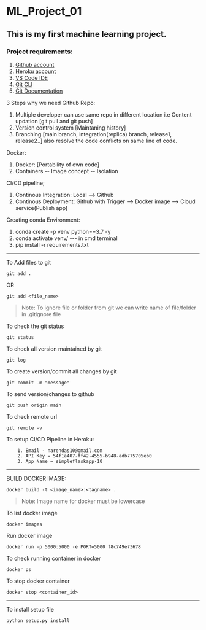 # ML_Project_01
## This is my first machine learning project.

### Project requirements:

1. [Github account](https://github.com/)
2. [Heroku account](https://id.heroku.com/login)
3. [VS Code IDE](https://code.visualstudio.com/download)
4. [Git CLI](https://git-scm.com/downloads)
5. [Git Documentation](https://git-scm.com/docs/gittutorial)

3 Steps why we need Github Repo:
1. Multiple developer can use same repo in different location i.e Content updation [git pull and git push]
2. Version control system [Maintaning history]
3. Branching.[main branch, integration(replica) branch, release1, release2..]
    also resolve the code conflicts on same line of code.

Docker:
1. Docker: [Portability of own code]
2. Containers -- Image concept -- Isolation

CI/CD pipeline;
1. Continous Integration: Local --> Github
2. Continous Deployment: Github with Trigger --> Docker image --> Cloud service(Publish app)

Creating conda Environment:
1. conda create -p venv python==3.7 -y
2. conda activate venv/     --- in cmd terminal
3. pip install -r requirements.txt

-----------------------------------------------------------------------------------------------
To Add files to git
```
git add .
```
OR
```
git add <file_name>
```
> Note: To ignore file or folder from git we can write name of file/folder in .gitignore file

To check the git status
```
git status
```
To check all version maintained by git
```
git log
```
To create version/commit all changes by git
```
git commit -m "message"
```
To send version/changes to github
```
git push origin main
```
To check remote url
```
git remote -v
```

To setup CI/CD Pipeline in Heroku:
```
    1. Email - narendas10@gmail.com
    2. API Key = 54f1a407-ff42-4555-b948-adb775705eb0
    3. App Name = simpleflaskapp-10
```
-----------------------------------------------------------------------------------------------

BUILD DOCKER IMAGE:
```
docker build -t <image_name>:<tagname> .
```
> Note: Image name for docker must be lowercase

To list docker image
```
docker images
```
Run docker image
```
docker run -p 5000:5000 -e PORT=5000 f8c749e73678
```
To check running container in docker
```
docker ps
```
To stop docker container
```
docker stop <container_id>
```
-----------------------------------------------------------------------------------------------

To install setup file
```
python setup.py install
```

